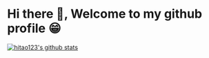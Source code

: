 # Hi there 👋, Welcome to my github profile 😁

[![hitao123's github stats](https://github-readme-stats.vercel.app/api?username=hitao123&show_icons=true&theme=radical)](https://github.com/hitao123/github-readme-stats)
